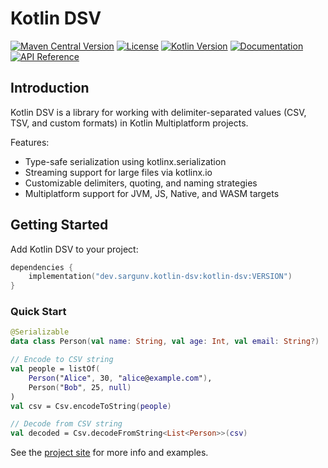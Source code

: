# Kotlin DSV

[![Maven Central Version](https://img.shields.io/maven-central/v/dev.sargunv.kotlin-dsv/kotlin-dsv?label=Maven)](https://central.sonatype.com/artifact/dev.sargunv.kotlin-dsv/kotlin-dsv)
[![License](https://img.shields.io/github/license/sargunv/kotlin-dsv?label=License)](https://github.com/sargunv/kotlin-dsv/blob/main/LICENSE)
[![Kotlin Version](https://img.shields.io/badge/dynamic/toml?url=https%3A%2F%2Fraw.githubusercontent.com%2Fsargunv%2Fkotlin-dsv%2Frefs%2Fheads%2Fmain%2Fgradle%2Flibs.versions.toml&query=versions.kotlin&prefix=v&logo=kotlin&label=Kotlin)](./gradle/libs.versions.toml)
[![Documentation](https://img.shields.io/badge/Documentation-blue?logo=MaterialForMkDocs&logoColor=white)](https://sargunv.github.io/kotlin-dsv/)
[![API Reference](https://img.shields.io/badge/API_Reference-blue?logo=Kotlin&logoColor=white)](https://sargunv.github.io/kotlin-dsv/api/)

## Introduction

Kotlin DSV is a library for working with delimiter-separated values (CSV, TSV,
and custom formats) in Kotlin Multiplatform projects.

Features:

- Type-safe serialization using kotlinx.serialization
- Streaming support for large files via kotlinx.io
- Customizable delimiters, quoting, and naming strategies
- Multiplatform support for JVM, JS, Native, and WASM targets

## Getting Started

Add Kotlin DSV to your project:

```kotlin
dependencies {
    implementation("dev.sargunv.kotlin-dsv:kotlin-dsv:VERSION")
}
```

### Quick Start

```kotlin
@Serializable
data class Person(val name: String, val age: Int, val email: String?)

// Encode to CSV string
val people = listOf(
    Person("Alice", 30, "alice@example.com"),
    Person("Bob", 25, null)
)
val csv = Csv.encodeToString(people)

// Decode from CSV string
val decoded = Csv.decodeFromString<List<Person>>(csv)
```

See the [project site](https://sargunv.github.io/kotlin-dsv/) for more info and
examples.
